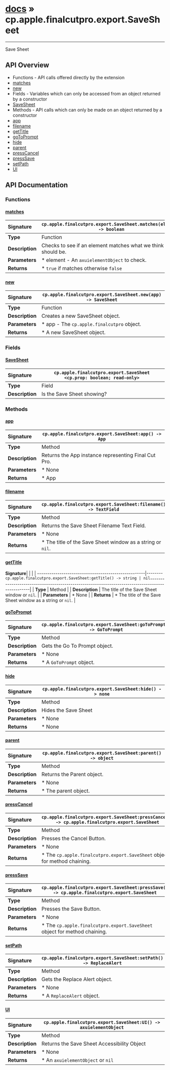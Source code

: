 # [docs](index.md) » cp.apple.finalcutpro.export.SaveSheet
---

Save Sheet

## API Overview
* Functions - API calls offered directly by the extension
 * [matches](#matches)
 * [new](#new)
* Fields - Variables which can only be accessed from an object returned by a constructor
 * [SaveSheet](#savesheet)
* Methods - API calls which can only be made on an object returned by a constructor
 * [app](#app)
 * [filename](#filename)
 * [getTitle](#gettitle)
 * [goToPrompt](#gotoprompt)
 * [hide](#hide)
 * [parent](#parent)
 * [pressCancel](#presscancel)
 * [pressSave](#presssave)
 * [setPath](#setpath)
 * [UI](#ui)

## API Documentation

### Functions

#### [matches](#matches)
| <span style="float: left;">**Signature**</span> | <span style="float: left;">`cp.apple.finalcutpro.export.SaveSheet.matches(element) -> boolean` </span>                                                          |
| -----------------------------------------------------|---------------------------------------------------------------------------------------------------------|
| **Type**                                             | Function                                                                                         |
| **Description**                                      | Checks to see if an element matches what we think it should be.                                                                                         |
| **Parameters**                                       |  * element - An `axuielementObject` to check.                                       |
| **Returns**                                          |  * `true` if matches otherwise `false`                                                |

#### [new](#new)
| <span style="float: left;">**Signature**</span> | <span style="float: left;">`cp.apple.finalcutpro.export.SaveSheet.new(app) -> SaveSheet` </span>                                                          |
| -----------------------------------------------------|---------------------------------------------------------------------------------------------------------|
| **Type**                                             | Function                                                                                         |
| **Description**                                      | Creates a new SaveSheet object.                                                                                         |
| **Parameters**                                       |  * app - The `cp.apple.finalcutpro` object.                                       |
| **Returns**                                          |  * A new SaveSheet object.                                                |

### Fields

#### [SaveSheet](#savesheet)
| <span style="float: left;">**Signature**</span> | <span style="float: left;">`cp.apple.finalcutpro.export.SaveSheet <cp.prop: boolean; read-only>` </span>                                                          |
| -----------------------------------------------------|---------------------------------------------------------------------------------------------------------|
| **Type**                                             | Field                                                                                         |
| **Description**                                      | Is the Save Sheet showing?                                                                                         |

### Methods

#### [app](#app)
| <span style="float: left;">**Signature**</span> | <span style="float: left;">`cp.apple.finalcutpro.export.SaveSheet:app() -> App` </span>                                                          |
| -----------------------------------------------------|---------------------------------------------------------------------------------------------------------|
| **Type**                                             | Method                                                                                         |
| **Description**                                      | Returns the App instance representing Final Cut Pro.                                                                                         |
| **Parameters**                                       |  * None                                       |
| **Returns**                                          |  * App                                                |

#### [filename](#filename)
| <span style="float: left;">**Signature**</span> | <span style="float: left;">`cp.apple.finalcutpro.export.SaveSheet:filename() -> TextField` </span>                                                          |
| -----------------------------------------------------|---------------------------------------------------------------------------------------------------------|
| **Type**                                             | Method                                                                                         |
| **Description**                                      | Returns the Save Sheet Filename Text Field.                                                                                         |
| **Parameters**                                       |  * None                                       |
| **Returns**                                          |  * The title of the Save Sheet window as a string or `nil`.                                                |

#### [getTitle](#gettitle)
| <span style="float: left;">**Signature**</span> | <span style="float: left;">`cp.apple.finalcutpro.export.SaveSheet:getTitle() -> string | nil` </span>                                                          |
| -----------------------------------------------------|---------------------------------------------------------------------------------------------------------|
| **Type**                                             | Method                                                                                         |
| **Description**                                      | The title of the Save Sheet window or `nil`.                                                                                         |
| **Parameters**                                       |  * None                                       |
| **Returns**                                          |  * The title of the Save Sheet window as a string or `nil`.                                                |

#### [goToPrompt](#gotoprompt)
| <span style="float: left;">**Signature**</span> | <span style="float: left;">`cp.apple.finalcutpro.export.SaveSheet:goToPrompt() -> GoToPrompt` </span>                                                          |
| -----------------------------------------------------|---------------------------------------------------------------------------------------------------------|
| **Type**                                             | Method                                                                                         |
| **Description**                                      | Gets the Go To Prompt object.                                                                                         |
| **Parameters**                                       |  * None                                       |
| **Returns**                                          |  * A `GoToPrompt` object.                                                |

#### [hide](#hide)
| <span style="float: left;">**Signature**</span> | <span style="float: left;">`cp.apple.finalcutpro.export.SaveSheet:hide() -> none` </span>                                                          |
| -----------------------------------------------------|---------------------------------------------------------------------------------------------------------|
| **Type**                                             | Method                                                                                         |
| **Description**                                      | Hides the Save Sheet                                                                                         |
| **Parameters**                                       |  * None                                       |
| **Returns**                                          |  * None                                                |

#### [parent](#parent)
| <span style="float: left;">**Signature**</span> | <span style="float: left;">`cp.apple.finalcutpro.export.SaveSheet:parent() -> object` </span>                                                          |
| -----------------------------------------------------|---------------------------------------------------------------------------------------------------------|
| **Type**                                             | Method                                                                                         |
| **Description**                                      | Returns the Parent object.                                                                                         |
| **Parameters**                                       |  * None                                       |
| **Returns**                                          |  * The parent object.                                                |

#### [pressCancel](#presscancel)
| <span style="float: left;">**Signature**</span> | <span style="float: left;">`cp.apple.finalcutpro.export.SaveSheet:pressCancel() -> cp.apple.finalcutpro.export.SaveSheet` </span>                                                          |
| -----------------------------------------------------|---------------------------------------------------------------------------------------------------------|
| **Type**                                             | Method                                                                                         |
| **Description**                                      | Presses the Cancel Button.                                                                                         |
| **Parameters**                                       |  * None                                       |
| **Returns**                                          |  * The `cp.apple.finalcutpro.export.SaveSheet` object for method chaining.                                                |

#### [pressSave](#presssave)
| <span style="float: left;">**Signature**</span> | <span style="float: left;">`cp.apple.finalcutpro.export.SaveSheet:pressSave() -> cp.apple.finalcutpro.export.SaveSheet` </span>                                                          |
| -----------------------------------------------------|---------------------------------------------------------------------------------------------------------|
| **Type**                                             | Method                                                                                         |
| **Description**                                      | Presses the Save Button.                                                                                         |
| **Parameters**                                       |  * None                                       |
| **Returns**                                          |  * The `cp.apple.finalcutpro.export.SaveSheet` object for method chaining.                                                |

#### [setPath](#setpath)
| <span style="float: left;">**Signature**</span> | <span style="float: left;">`cp.apple.finalcutpro.export.SaveSheet:setPath() -> ReplaceAlert` </span>                                                          |
| -----------------------------------------------------|---------------------------------------------------------------------------------------------------------|
| **Type**                                             | Method                                                                                         |
| **Description**                                      | Gets the Replace Alert object.                                                                                         |
| **Parameters**                                       |  * None                                       |
| **Returns**                                          |  * A `ReplaceAlert` object.                                                |

#### [UI](#ui)
| <span style="float: left;">**Signature**</span> | <span style="float: left;">`cp.apple.finalcutpro.export.SaveSheet:UI() -> axuielementObject` </span>                                                          |
| -----------------------------------------------------|---------------------------------------------------------------------------------------------------------|
| **Type**                                             | Method                                                                                         |
| **Description**                                      | Returns the Save Sheet Accessibility Object                                                                                         |
| **Parameters**                                       |  * None                                       |
| **Returns**                                          |  * An `axuielementObject` or `nil`                                                |

